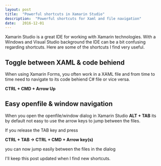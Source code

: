 ```yaml
---
layout: post
title:  "Powerful shortcuts in Xamarin Studio"
description:  "Powerful shortcuts for Xaml and file navigation"
date:   2016-12-01
---
```


<p class="intro">
<span class="dropcap">X</span>amarin Studio is a great IDE for working with Xamarin technologies. With a Windows and Visual Studio background the IDE can be a bit confusing regarding shortcuts. Here are some of the shortcuts I find very useful. 
</p>

## Toggle between XAML & code behiend
When using Xamarin Forms, you often work in a XAML file and from time to time need to navigate to its code behiend C# file or vice versa.

__CTRL + CMD + Arrow Up__

## Easy openfile & window navigation
When you open the openfile/window dialog in Xamarin Studio __ALT + TAB__ its by default not easy to use the arrow keys to jump between the files. 

If you release the TAB key and press

__CTRL + TAB -> CTRL + CMD + Arrow key(s)__

you can now jump easily between the files in the dialog 

I'll keep this post updated when I find new shortcuts.

